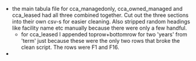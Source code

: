 * the main tabula file for cca_managedonly, cca_owned_managed and cca_leased had all three combined together. Cut out the three sections into their own csv-s for easier cleaning. Also stripped random headings like facility name etc manually because there were only a few handful.
    - for cca_leased I appended toprow+bottomrow for two 'years' from 'term' just because these were the only two rows that broke the clean script. The rows were F1 and F16.
*
